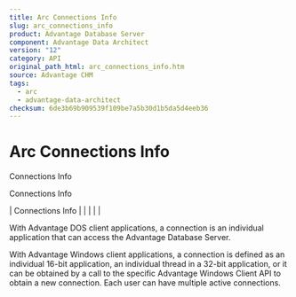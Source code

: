 ```yaml
---
title: Arc Connections Info
slug: arc_connections_info
product: Advantage Database Server
component: Advantage Data Architect
version: "12"
category: API
original_path_html: arc_connections_info.htm
source: Advantage CHM
tags:
  - arc
  - advantage-data-architect
checksum: 6de3b69b909539f109be7a5b30d1b5da5d4eeb36
---
```


# Arc Connections Info

Connections Info

Connections Info

| Connections Info |  |  |  |  |

With Advantage DOS client applications, a connection is an individual application that can access the Advantage Database Server.

With Advantage Windows client applications, a connection is defined as an individual 16-bit application, an individual thread in a 32-bit application, or it can be obtained by a call to the specific Advantage Windows Client API to obtain a new connection. Each user can have multiple active connections.
